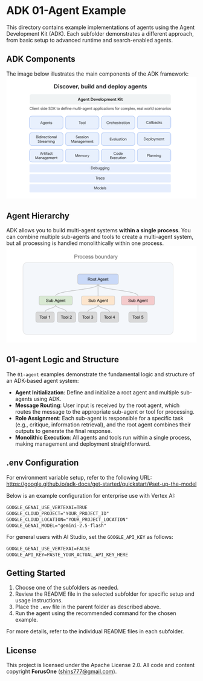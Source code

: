 # ADK 01-Agent Example

This directory contains example implementations of agents using the Agent Development Kit (ADK). Each subfolder demonstrates a different approach, from basic setup to advanced runtime and search-enabled agents.

## ADK Components
The image below illustrates the main components of the ADK framework:  
![adk component](https://github.com/ForusOne/adk_agent/blob/main/images/adk_components.png?raw=true)

## Agent Hierarchy
ADK allows you to build multi-agent systems **within a single process**. You can combine multiple sub-agents and tools to create a multi-agent system, but all processing is handled monolithically within one process.  
![Agent Hierarchy](https://github.com/ForusOne/adk_agent/blob/main/images/multi-agent.png?raw=true)


## 01-agent Logic and Structure

The `01-agent` examples demonstrate the fundamental logic and structure of an ADK-based agent system:

- **Agent Initialization**: Define and initialize a root agent and multiple sub-agents using ADK.
- **Message Routing**: User input is received by the root agent, which routes the message to the appropriate sub-agent or tool for processing.
- **Role Assignment**: Each sub-agent is responsible for a specific task (e.g., critique, information retrieval), and the root agent combines their outputs to generate the final response.
- **Monolithic Execution**: All agents and tools run within a single process, making management and deployment straightforward.

## .env Configuration

For environment variable setup, refer to the following URL:  
https://google.github.io/adk-docs/get-started/quickstart/#set-up-the-model 

Below is an example configuration for enterprise use with Vertex AI:

```
GOOGLE_GENAI_USE_VERTEXAI=TRUE
GOOGLE_CLOUD_PROJECT="YOUR_PROJECT_ID"
GOOGLE_CLOUD_LOCATION="YOUR_PROJECT_LOCATION"
GOOGLE_GENAI_MODEL="gemini-2.5-flash"
```

For general users with AI Studio, set the `GOOGLE_API_KEY` as follows:

```
GOOGLE_GENAI_USE_VERTEXAI=FALSE
GOOGLE_API_KEY=PASTE_YOUR_ACTUAL_API_KEY_HERE
```

## Getting Started

1. Choose one of the subfolders as needed.
2. Review the README file in the selected subfolder for specific setup and usage instructions.
3. Place the `.env` file in the parent folder as described above.
4. Run the agent using the recommended command for the chosen example.

For more details, refer to the individual README files in each subfolder.

## License

This project is licensed under the Apache License 2.0. All code and content copyright **ForusOne** (shins777@gmail.com).